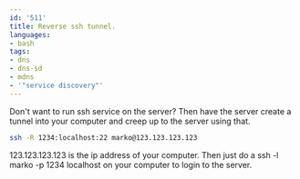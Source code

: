 ```yaml
---
id: '511'
title: Reverse ssh tunnel.
languages:
- bash
tags:
- dns
- dns-sd
- mdns
- '"service discovery"'
---
```

Don't want to run ssh service on the server? Then have the server create a tunnel into your computer and creep up to the server using that.


```bash
ssh -R 1234:localhost:22 marko@123.123.123.123
```
    

123.123.123.123 is the ip address of your computer. Then just do a ssh -l marko -p 1234 localhost on your computer to login to the server.

